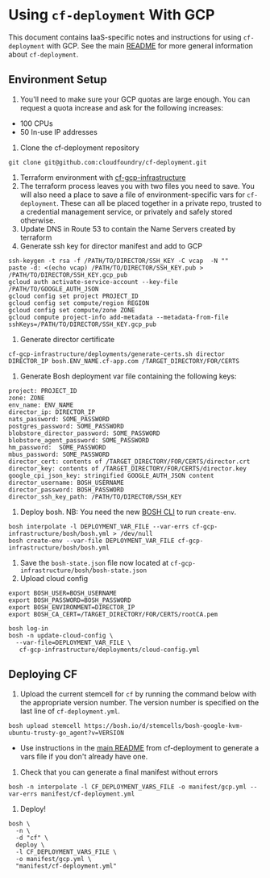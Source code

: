 # Using `cf-deployment` With GCP
This document contains IaaS-specific notes and instructions for using `cf-deployment` with GCP. See the main [README](https://github.com/cloudfoundry/cf-deployment/blob/master/README.md) for more general information about `cf-deployment`.

## Environment Setup
1. You'll need to make sure your GCP quotas are large enough. You can request a quota increase and ask for the following increases:
  - 100 CPUs
  - 50 In-use IP addresses
1. Clone the cf-deployment repository
  ```
  git clone git@github.com:cloudfoundry/cf-deployment.git
  ```
1. Terraform environment with [cf-gcp-infrastructure](https://github.com/cloudfoundry-incubator/cf-gcp-infrastructure)
  1. The terraform process leaves you with two files you need to save. You will also need a place to save a file of environment-specific vars for `cf-deployment`. These can all be placed together in a private repo, trusted to a credential management service, or privately and safely stored otherwise.
1. Update DNS in Route 53 to contain the Name Servers created by terraform
1. Generate ssh key for director manifest and add to GCP
  ```
  ssh-keygen -t rsa -f /PATH/TO/DIRECTOR/SSH_KEY -C vcap  -N ""
  paste -d: <(echo vcap) /PATH/TO/DIRECTOR/SSH_KEY.pub > /PATH/TO/DIRECTOR/SSH_KEY.gcp_pub
  gcloud auth activate-service-account --key-file /PATH/TO/GOOGLE_AUTH_JSON
  gcloud config set project PROJECT_ID
  gcloud config set compute/region REGION
  gcloud config set compute/zone ZONE
  gcloud compute project-info add-metadata --metadata-from-file sshKeys=/PATH/TO/DIRECTOR/SSH_KEY.gcp_pub
  ```
  
1. Generate director certificate
  ```
  cf-gcp-infrastructure/deployments/generate-certs.sh director DIRECTOR_IP bosh.ENV_NAME.cf-app.com /TARGET_DIRECTORY/FOR/CERTS
  ```
  
1. Generate Bosh deployment var file containing the following keys:
  ```
  project: PROJECT_ID
  zone: ZONE
  env_name: ENV_NAME
  director_ip: DIRECTOR_IP
  nats_password: SOME_PASSWORD
  postgres_password: SOME_PASSWORD
  blobstore_director_password: SOME_PASSWORD
  blobstore_agent_password: SOME_PASSWORD
  hm_password:  SOME_PASSWORD
  mbus_password: SOME_PASSWORD
  director_cert: contents of /TARGET_DIRECTORY/FOR/CERTS/director.crt
  director_key: contents of /TARGET_DIRECTORY/FOR/CERTS/director.key
  google_cpi_json_key: stringified GOOGLE_AUTH_JSON content
  director_username: BOSH_USERNAME
  director_password: BOSH_PASSWORD
  director_ssh_key_path: /PATH/TO/DIRECTOR/SSH_KEY
  ```
  
1. Deploy bosh. NB: You need the new [BOSH CLI](https://github.com/cloudfoundry/bosh-cli) to run `create-env`.
  ```
  bosh interpolate -l DEPLOYMENT_VAR_FILE --var-errs cf-gcp-infrastructure/bosh/bosh.yml > /dev/null
  bosh create-env --var-file DEPLOYMENT_VAR_FILE cf-gcp-infrastructure/bosh/bosh.yml
  ```
  
1. Save the `bosh-state.json` file now located at `cf-gcp-infrastructure/bosh/bosh-state.json`
1. Upload cloud config
  ```
  export BOSH_USER=BOSH_USERNAME
  export BOSH_PASSWORD=BOSH_PASSWORD
  export BOSH_ENVIRONMENT=DIRECTOR_IP
  export BOSH_CA_CERT=/TARGET_DIRECTORY/FOR/CERTS/rootCA.pem

  bosh log-in
  bosh -n update-cloud-config \
    --var-file=DEPLOYMENT_VAR_FILE \
     cf-gcp-infrastructure/deployments/cloud-config.yml
  ```

## Deploying CF
1. Upload the current stemcell for `cf` by running the command below with the appropriate version number. The version number is specified on the last line of `cf-deployment.yml`.
  ```
  bosh upload stemcell https://bosh.io/d/stemcells/bosh-google-kvm-ubuntu-trusty-go_agent?v=VERSION
  ```
 -  Use instructions in the [main README](https://github.com/cloudfoundry/cf-deployment/blob/master/README.md) from cf-deployment to generate a vars file if you don't already have one.
1. Check that you can generate a final manifest without errors
  ```
  bosh -n interpolate -l CF_DEPLOYMENT_VARS_FILE -o manifest/gcp.yml --var-errs manifest/cf-deployment.yml
  ```
1. Deploy!
  ```
  bosh \
    -n \
    -d "cf" \
    deploy \
    -l CF_DEPLOYMENT_VARS_FILE \
    -o manifest/gcp.yml \
    "manifest/cf-deployment.yml"
  ```
